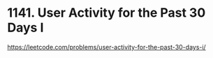 # 1141. User Activity for the Past 30 Days I

https://leetcode.com/problems/user-activity-for-the-past-30-days-i/
